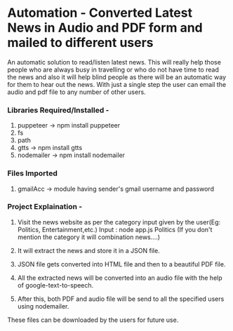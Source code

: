 # Automation - Converted Latest News in Audio and PDF form and mailed to different users

An automatic solution to read/listen latest news. This will really help those people who are always busy in travelling or who do not have time to read the news and also it will help blind people as there will be an automatic way for them to hear out the news.
With just a single step the user can email the audio and pdf file to any number of other users.

### Libraries Required/Installed - 
1. puppeteer    -> npm install puppeteer
2. fs   
3. path
4. gtts         -> npm install gtts
5. nodemailer   -> npm install nodemailer


### Files Imported
1. gmailAcc  -> module having sender's gmail username and password



### Project Explaination - 
1. Visit the news website as per the category input given by the user(Eg: Politics, Entertainment,etc.)
   Input : node app.js Politics
   (If you don't mention the category it will combination news....)
2. It will extract the news and store it in a JSON file.

3. JSON file gets converted into HTML file and then to a beautiful PDF file.
4. All the extracted news will be converted into an audio file with the help of google-text-to-speech.
5. After this, both PDF and audio file will be send to all the specified users using nodemailer.

These files can be downloaded by the users for future use.
